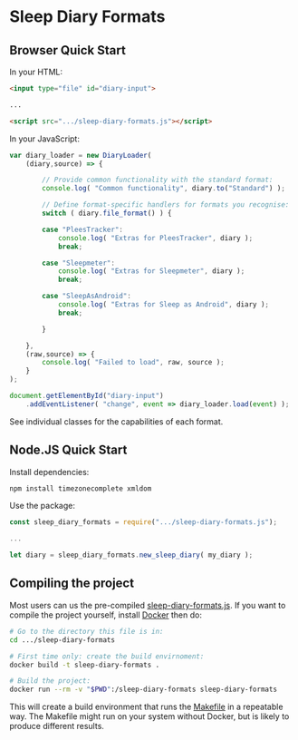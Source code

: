 # Sleep Diary Formats

## Browser Quick Start

In your HTML:

```html
<input type="file" id="diary-input">

...

<script src=".../sleep-diary-formats.js"></script>
```
    
In your JavaScript:

```javascript
var diary_loader = new DiaryLoader(
    (diary,source) => {

        // Provide common functionality with the standard format:
        console.log( "Common functionality", diary.to("Standard") );

        // Define format-specific handlers for formats you recognise:
        switch ( diary.file_format() ) {

        case "PleesTracker":
            console.log( "Extras for PleesTracker", diary );
            break;

        case "Sleepmeter":
            console.log( "Extras for Sleepmeter", diary );
            break;

        case "SleepAsAndroid":
            console.log( "Extras for Sleep as Android", diary );
            break;

        }

    },
    (raw,source) => {
        console.log( "Failed to load", raw, source );
    }
);

document.getElementById("diary-input")
    .addEventListener( "change", event => diary_loader.load(event) );
```

See individual classes for the capabilities of each format.

## Node.JS Quick Start

Install dependencies:

```bash
npm install timezonecomplete xmldom
```

Use the package:

```javascript
const sleep_diary_formats = require(".../sleep-diary-formats.js");

...

let diary = sleep_diary_formats.new_sleep_diary( my_diary );
```

## Compiling the project

Most users can us the pre-compiled [sleep-diary-formats.js](../sleep-diary-formats.js).  If you want to compile the project yourself, install [Docker](https://www.docker.com/) then do:

```bash
# Go to the directory this file is in:
cd .../sleep-diary-formats

# First time only: create the build envirnoment:
docker build -t sleep-diary-formats .

# Build the project:
docker run --rm -v "$PWD":/sleep-diary-formats sleep-diary-formats
```

This will create a build environment that runs the [Makefile](Makefile) in a repeatable way.  The Makefile might run on your system without Docker, but is likely to produce different results.

